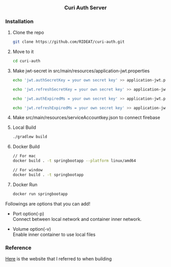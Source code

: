 <div align="center">


<h3 align="center">Curi Auth Server</h3>

 
</div>


### Installation

1. Clone the repo
   ```sh
   git clone https://github.com/RIDEAT/curi-auth.git
   ```
2. Move to it
   ```sh
   cd curi-auth
   ```
3. Make jwt-secret in src/main/resources/application-jwt.properties 
   ```sh
   echo 'jwt.authSecretKey = your own secret key' >> application-jwt.properties
   ```
   ```sh
   echo 'jwt.refreshSecretKey = your own secret key' >> application-jwt.properties
   ```
   ```sh
   echo 'jwt.authExpiredMs = your own secret key' >> application-jwt.properties
   ```
   ```sh
   echo 'jwt.refreshExpiredMs = your own secret key' >> application-jwt.properties
   ```
4. Make  src/main/resources/serviceAccountkey.json to connect firebase
   
5. Local Build
   ```sh
   ./gradlew build
   ```
   
6. Docker Build
    
    ```sh
    // For mac
    docker build . -t springbootapp --platform linux/amd64
    ```
    ```sh
    // For window
    docker build . -t springbootapp 
    ```
7. Docker Run
    ```sh
    docker run springbootapp
    ```
Followings are options that you can add! 
* Port option(-p)
  <br>Connect between local network and container inner network.

* Volume option(-v)
<br>Enable inner container to use local files 

### Reference 
[Here](https://ttl-blog.tistory.com/761 ) is the website that I referred to when building 

